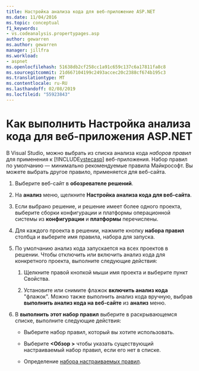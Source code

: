 ```yaml
---
title: Настройка анализа кода для веб-приложение ASP.NET
ms.date: 11/04/2016
ms.topic: conceptual
f1_keywords:
- vs.codeanalysis.propertypages.asp
author: gewarren
ms.author: gewarren
manager: jillfra
ms.workload:
- aspnet
ms.openlocfilehash: 51638db2cf258cc1a91c659c137c6a17811fa8c8
ms.sourcegitcommit: 21d667104199c2493accec20c2388cf674b195c3
ms.translationtype: MT
ms.contentlocale: ru-RU
ms.lasthandoff: 02/08/2019
ms.locfileid: "55923843"
---
```

# <a name="how-to-configure-code-analysis-for-an-aspnet-web-application"></a>Как выполнить  Настройка анализа кода для веб-приложения ASP.NET

В Visual Studio, можно выбрать из списка анализа кода *наборов правил* для применения к [!INCLUDE[vstecasp](../code-quality/includes/vstecasp_md.md)] веб-приложения. Набор правил по умолчанию — минимально рекомендуемые правила Майкрософт. Вы можете выбрать другое правило, применяется для веб-сайта.

1. Выберите веб-сайт в **обозревателе решений**.

2. На **анализ** меню, щелкните **Настройка анализа кода для веб-сайта**.

3. Если выбрано решение, и решение имеет более одного проекта, выберите сборки конфигурации и платформы операционной системы из **конфигурации** и **платформы** перечислены.

4. Для каждого проекта в решении, нажмите кнопку **набора правил** столбца и выберите имя правила, набора для запуска.

5. По умолчанию анализ кода запускается на всех проектов в решении. Чтобы отключить или включить анализ кода для конкретного проекта, выполните следующие действия:

    1. Щелкните правой кнопкой мыши имя проекта и выберите пункт Свойства.

    2. Установите или снимите флажок **включить анализ кода** "флажок". Можно также выполнить анализ кода вручную, выбрав **выполнить анализ кода на веб-сайте** из **анализ** меню.

6. В **выполнить этот набор правил** выберите в раскрывающемся списке, выполните следующие действия:

    - Выберите набор правил, который вы хотите использовать.

    - Выберите  **\<Обзор >** чтобы указать существующий настраиваемый набор правил, если его нет в списке.

    - Определение [набора настраиваемых правил](../code-quality/how-to-create-a-custom-rule-set.md).